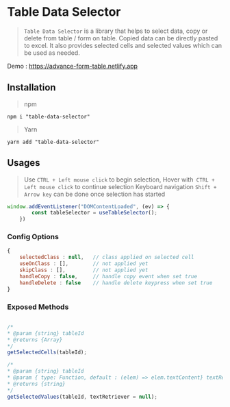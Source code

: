 # Table Data Selector
> `Table Data Selector` is a library that helps to select data, copy or delete from table / form on table.
Copied data can be directly pasted to excel.
It also provides selected cells and selected values which can be used as needed.

Demo : https://advance-form-table.netlify.app

## Installation

> npm
   ```npm
   npm i "table-data-selector"
   ```
> Yarn
   ```yarn
   yarn add "table-data-selector"
   ```

## Usages
>Use `CTRL + Left mouse click` to begin selection, Hover with` CTRL + Left mouse click` to continue selection
> Keyboard navigation `Shift + Arrow key` can be done once selection has started

```js
window.addEventListener("DOMContentLoaded", (ev) => {
        const tableSelector = useTableSelector();
    })

```

### Config Options
```js
{
    selectedClass : null,   // class applied on selected cell
    useOnClass : [],        // not applied yet
    skipClass : [],         // not applied yet
    handleCopy : false,     // handle copy event when set true
    handleDelete : false    // handle delete keypress when set true
}

```

### Exposed Methods
```js

/*
* @param {string} tableId
* @returns {Array}
*/
getSelectedCells(tableId);

/*
* @param {string} tableId
* @param { type: Function, default : (elem) => elem.textContent} textRetriever
* @returns {string}
*/
getSelectedValues(tableId, textRetriever = null);

```
